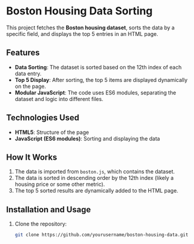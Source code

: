 # Boston Housing Data Sorting

This project fetches the **Boston housing dataset**, sorts the data by a specific field, and displays the top 5 entries in an HTML page.

## Features

- **Data Sorting**: The dataset is sorted based on the 12th index of each data entry.
- **Top 5 Display**: After sorting, the top 5 items are displayed dynamically on the page.
- **Modular JavaScript**: The code uses ES6 modules, separating the dataset and logic into different files.

## Technologies Used

- **HTML5**: Structure of the page
- **JavaScript (ES6 modules)**: Sorting and displaying the data

## How It Works

1. The data is imported from `boston.js`, which contains the dataset.
2. The data is sorted in descending order by the 12th index (likely a housing price or some other metric).
3. The top 5 sorted results are dynamically added to the HTML page.

## Installation and Usage

1. Clone the repository:
   ```bash
   git clone https://github.com/yourusername/boston-housing-data.git
